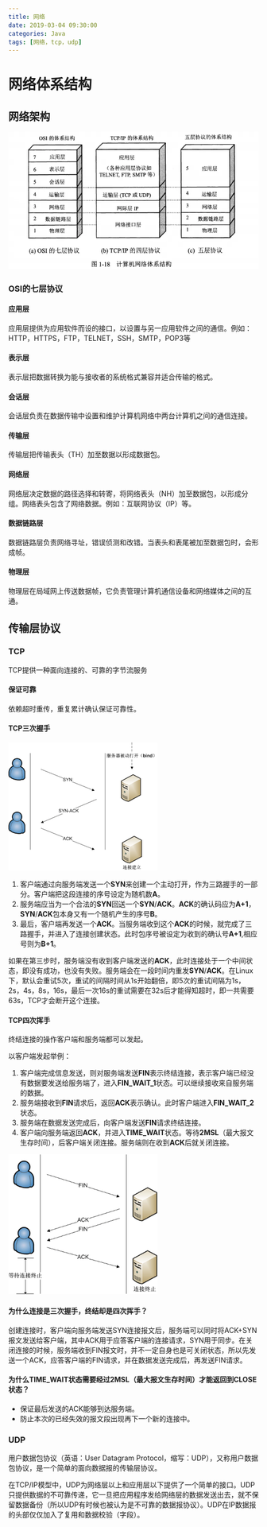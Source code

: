 ```yaml
---
title: 网络
date: 2019-03-04 09:30:00
categories: Java
tags: [网络，tcp，udp]
---
```


# 网络体系结构

## 网络架构

![img](/imag/1628186c40210f2e)

<!--more-->

### OSI的七层协议

#### 应用层

应用层提供为应用软件而设的接口，以设置与另一应用软件之间的通信。例如：HTTP，HTTPS，FTP，TELNET，SSH，SMTP，POP3等

#### 表示层

表示层把数据转换为能与接收者的系统格式兼容并适合传输的格式。

#### 会话层

会话层负责在数据传输中设置和维护计算机网络中两台计算机之间的通信连接。

#### 传输层

传输层把传输表头（TH）加至数据以形成数据包。

#### 网络层

网络层决定数据的路径选择和转寄，将网络表头（NH）加至数据包，以形成分组。网络表头包含了网络数据。例如：互联网协议（IP）等。

#### 数据链路层

数据链路层负责网络寻址，错误侦测和改错。当表头和表尾被加至数据包时，会形成帧。

#### 物理层

物理层在局域网上传送数据帧，它负责管理计算机通信设备和网络媒体之间的互通。

## 传输层协议

### TCP

TCP提供一种面向连接的、可靠的字节流服务

#### 保证可靠

依赖超时重传，重复累计确认保证可靠性。

#### TCP三次握手

![1552292299878](/imag/1552292299878.png)

1. 客户端通过向服务端发送一个**SYN**来创建一个主动打开，作为三路握手的一部分。客户端把这段连接的序号设定为随机数**A**。
2. 服务端应当为一个合法的**SYN**回送一个**SYN**/**ACK**。**ACK**的确认码应为**A+1**，**SYN**/**ACK**包本身又有一个随机产生的序号**B**。
3. 最后，客户端再发送一个**ACK**。当服务端收到这个**ACK**的时候，就完成了三路握手，并进入了连接创建状态。此时包序号被设定为收到的确认号**A+1**,相应号则为**B+1**。

如果在第三步时，服务端没有收到客户端发送的**ACK**，此时连接处于一个中间状态，即没有成功，也没有失败。服务端会在一段时间内重发**SYN**/**ACK**。在Linux下，默认会重试5次，重试的间隔时间从1s开始翻倍，即5次的重试间隔为1s，2s，4s，8s，16s，最后一次16s的重试需要在32s后才能得知超时，即一共需要63s，TCP才会断开这个连接。

#### TCP四次挥手

终结连接的操作客户端和服务端都可以发起。

以客户端发起举例：

1. 客户端完成信息发送，则对服务端发送**FIN**表示终结连接，表示客户端已经没有数据要发送给服务端了，进入**FIN_WAIT_1**状态。可以继续接收来自服务端的数据。
2. 服务端接收到**FIN**请求后，返回**ACK**表示确认。此时客户端进入**FIN_WAIT_2**状态。
3. 服务端在数据发送完成后，向客户端发送**FIN**请求终结连接。
4. 客户端向服务端返回**ACK**，并进入**TIME_WAIT**状态。等待**2MSL**（最大报文生存时间），后客户端关闭连接。服务端则在收到**ACK**后就关闭连接。

![Deconnection_TCP](imag/Deconnection_TCP.png)

#### 为什么连接是三次握手，终结却是四次挥手？

创建连接时，客户端向服务端发送SYN连接报文后，服务端可以同时将ACK+SYN报文发送给客户端，其中ACK用于应答客户端的连接请求，SYN用于同步。在关闭连接的时候，服务端收到FIN报文时，并不一定自身也是可关闭状态，所以先发送一个ACK，应答客户端的FIN请求，并在数据发送完成后，再发送FIN请求。

#### 为什么TIME_WAIT状态需要经过2MSL（最大报文生存时间）才能返回到CLOSE状态？

- 保证最后发送的ACK能够到达服务端。
- 防止本次的已经失效的报文段出现再下一个新的连接中。

### UDP

用户数据包协议（英语：User  Datagram Protocol，缩写：UDP），又称用户数据包协议，是一个简单的面向数据报的传输层协议。

在TCP/IP模型中，UDP为网络层以上和应用层以下提供了一个简单的接口。UDP只提供数据的不可靠传递，它一旦把应用程序发给网络层的数据发送出去，就不保留数据备份（所以UDP有时候也被认为是不可靠的数据报协议）。UDP在IP数据报的头部仅仅加入了复用和数据校验（字段）。
